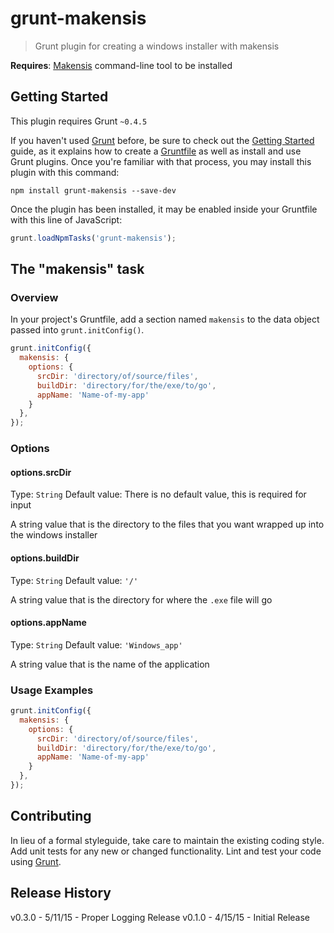 # grunt-makensis

> Grunt plugin for creating a windows installer with makensis

__Requires__: [Makensis](http://nsis.sourceforge.net/Main_Page) command-line tool to be installed
 
## Getting Started
This plugin requires Grunt `~0.4.5`

If you haven't used [Grunt](http://gruntjs.com/) before, be sure to check out the [Getting Started](http://gruntjs.com/getting-started) guide, as it explains how to create a [Gruntfile](http://gruntjs.com/sample-gruntfile) as well as install and use Grunt plugins. Once you're familiar with that process, you may install this plugin with this command:

```shell
npm install grunt-makensis --save-dev
```

Once the plugin has been installed, it may be enabled inside your Gruntfile with this line of JavaScript:

```js
grunt.loadNpmTasks('grunt-makensis');
```

## The "makensis" task

### Overview
In your project's Gruntfile, add a section named `makensis` to the data object passed into `grunt.initConfig()`.

```js
grunt.initConfig({
  makensis: {
    options: {
      srcDir: 'directory/of/source/files',
      buildDir: 'directory/for/the/exe/to/go',
      appName: 'Name-of-my-app'
    }
  },
});
```

### Options

#### options.srcDir
Type: `String`
Default value: There is no default value, this is required for input 

A string value that is the directory to the files that you want wrapped up into the windows installer 

#### options.buildDir
Type: `String`
Default value: `'/'`

A string value that is the directory for where the `.exe` file will go

#### options.appName
Type: `String`
Default value: `'Windows_app'`

A string value that is the name of the application

### Usage Examples

```js
grunt.initConfig({
  makensis: {
    options: {
      srcDir: 'directory/of/source/files',
      buildDir: 'directory/for/the/exe/to/go',
      appName: 'Name-of-my-app' 
    }
  },
});
```

## Contributing
In lieu of a formal styleguide, take care to maintain the existing coding style. Add unit tests for any new or changed functionality. Lint and test your code using [Grunt](http://gruntjs.com/).

## Release History
v0.3.0 - 5/11/15 - Proper Logging Release
v0.1.0 - 4/15/15 - Initial Release

